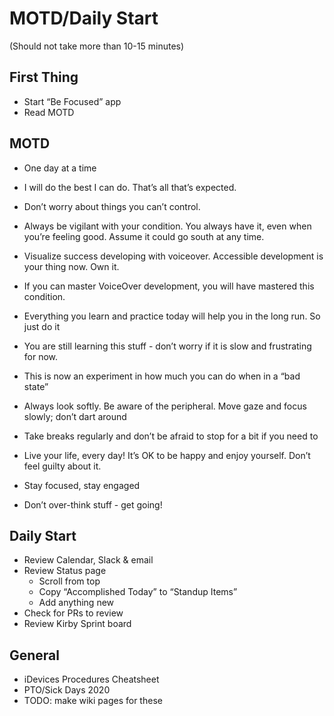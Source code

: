 # MOTD/Daily Start

(Should not take more than 10-15 minutes)

## First Thing
- Start “Be Focused” app
- Read MOTD

## MOTD
- One day at a time
- I will do the best I can do. That’s all that’s expected.
- Don’t worry about things you can’t control.

- Always be vigilant with your condition. You always have it, even when you’re feeling good. Assume it could go south at any time.
- Visualize success developing with voiceover. Accessible development is your thing now. Own it.
- If you can master VoiceOver development, you will have mastered this condition.
- Everything you learn and practice today will help you in the long run. So just do it
- You are still learning this stuff - don’t worry if it is slow and frustrating for now.
- This is now an experiment in how much you can do when in a “bad state”
- Always look softly. Be aware of the peripheral. Move gaze and focus slowly; don’t dart around
- Take breaks regularly and don’t be afraid to stop for a bit if you need to

- Live your life, every day! It’s OK to be happy and enjoy yourself. Don’t feel guilty about it.

- Stay focused, stay engaged
- Don’t over-think stuff - get going!

## Daily Start
- Review Calendar, Slack & email
- Review Status page
  - Scroll from top
  - Copy “Accomplished Today” to “Standup Items”
  - Add anything new
- Check for PRs to review
- Review Kirby Sprint board

## General
- iDevices Procedures Cheatsheet
- PTO/Sick Days 2020
- TODO: make wiki pages for these
